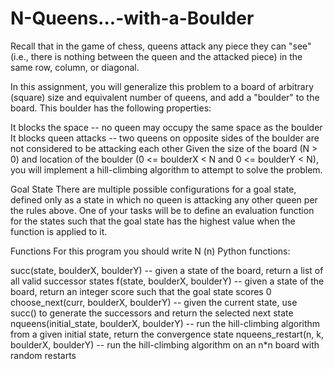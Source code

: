 # N-Queens...-with-a-Boulder

Recall that in the game of chess, queens attack any piece they can "see" (i.e., there is nothing between the queen and the attacked piece) in the same row, column, or diagonal.

In this assignment, you will generalize this problem to a board of arbitrary (square) size and equivalent number of queens, and add a "boulder" to the board. This boulder has the following properties:

It blocks the space -- no queen may occupy the same space as the boulder
It blocks queen attacks -- two queens on opposite sides of the boulder are not considered to be attacking each other
Given the size of the board (N > 0) and location of the boulder (0 <= boulderX < N and 0 <= boulderY < N), you will implement a hill-climbing algorithm to attempt to solve the problem.

Goal State
There are multiple possible configurations for a goal state, defined only as a state in which no queen is attacking any other queen per the rules above. One of your tasks will be to define an evaluation function for the states such that the goal state has the highest value when the function is applied to it.

Functions
For this program you should write N (n) Python functions:

succ(state, boulderX, boulderY) -- given a state of the board, return a list of all valid successor states
f(state, boulderX, boulderY) -- given a state of the board, return an integer score such that the goal state scores 0
choose_next(curr, boulderX, boulderY) -- given the current state, use succ() to generate the successors and return the selected next state
nqueens(initial_state, boulderX, boulderY) -- run the hill-climbing algorithm from a given initial state, return the convergence state
nqueens_restart(n, k, boulderX, boulderY) -- run the hill-climbing algorithm on an n*n board with random restarts
